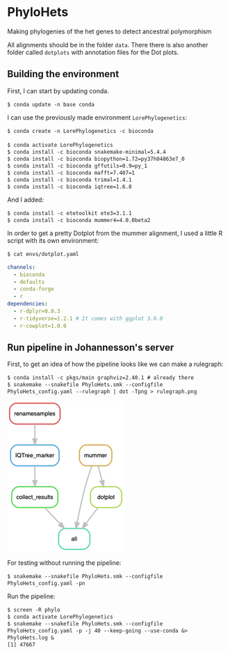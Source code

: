 # PhyloHets

Making phylogenies of the het genes to detect ancestral polymorphism

All alignments should be in the folder `data`. There there is also another folder called `dotplots` with annotation files for the Dot plots.

## Building the environment

First, I can start by updating conda.

    $ conda update -n base conda

I can use the previously made environment `LorePhylogenetics`:

    $ conda create -n LorePhylogenetics -c bioconda

    $ conda activate LorePhylogenetics
    $ conda install -c bioconda snakemake-minimal=5.4.4
    $ conda install -c bioconda biopython=1.72=py37h04863e7_0
    $ conda install -c bioconda gffutils=0.9=py_1
    $ conda install -c bioconda mafft=7.407=1
    $ conda install -c bioconda trimal=1.4.1 
    $ conda install -c bioconda iqtree=1.6.8

And I added:
    
    $ conda install -c etetoolkit ete3=3.1.1
    $ conda install -c bioconda mummer4=4.0.0beta2 

In order to get a pretty Dotplot from the mummer alignment, I used a little R script with its own environment:

    $ cat envs/dotplot.yaml
```yaml
channels:
  - bioconda
  - defaults
  - conda-forge
  - r
dependencies:
  - r-dplyr=0.8.3
  - r-tidyverse=1.2.1 # It comes with ggplot 3.0.0
  - r-cowplot=1.0.0
```

## Run pipeline in Johannesson's server

First, to get an idea of how the pipeline looks like we can make a rulegraph:
    
    $ conda install -c pkgs/main graphviz=2.40.1 # already there
    $ snakemake --snakefile PhyloHets.smk --configfile PhyloHets_config.yaml --rulegraph | dot -Tpng > rulegraph.png

![rulegraph](rulegraph.png "rulegraph")

For testing without running the pipeline:

    $ snakemake --snakefile PhyloHets.smk --configfile PhyloHets_config.yaml -pn

Run the pipeline:

    $ screen -R phylo
    $ conda activate LorePhylogenetics
    $ snakemake --snakefile PhyloHets.smk --configfile PhyloHets_config.yaml -p -j 40 --keep-going --use-conda &> PhyloHets.log &
    [1] 47667
